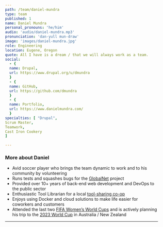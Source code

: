 ```yaml
---
path: /team/daniel-mundra
type: team
published: 1
name: Daniel Mundra
personal_pronouns: 'he/him'
audio: 'audio/daniel-mundra.mp3'
pronunciation: 'dan-yull mun-draw'
image: 'images/daniel-mundra.jpg'
role: Engineering
location: Eugene, Oregon
quote: All I have is a dream / that we will always work as a team.
social: 
  - {
  name: Drupal,
  url: https://www.drupal.org/u/dmundra
  }
  - {
  name: GitHub,
  url: https://github.com/dmundra
  }
  - {
  name: Portfolio,
  url: https://www.danielmundra.com/
  }
specialties: [ "Drupal",
Scrum Master,
Teamwork,
Cast Iron Cookery
]
  
---
```


### More about Daniel
* Avid soccer player who brings the team dynamic to work and to his community by volunteering
* Runs tests and squashes bugs for the [GlobalNet](https://globalnetplatform.org/) project
* Provided over 10+ years of back-end web development and DevOps to the public sector
* Enthusiastic Tool Librarian for a local [tool-sharing co-op](https://www.eugenetoolboxproject.org/)
* Enjoys using Docker and cloud solutions to make life easier for coworkers and customers
* Attended the last two [FIFA Women’s World Cups](https://www.fifa.com/womensworldcup/) and is actively planning his trip to the [2023 World Cup](https://www.fifa.com/womensworldcup/destination/host-country/) in Australia / New Zealand

-----------------------------------
